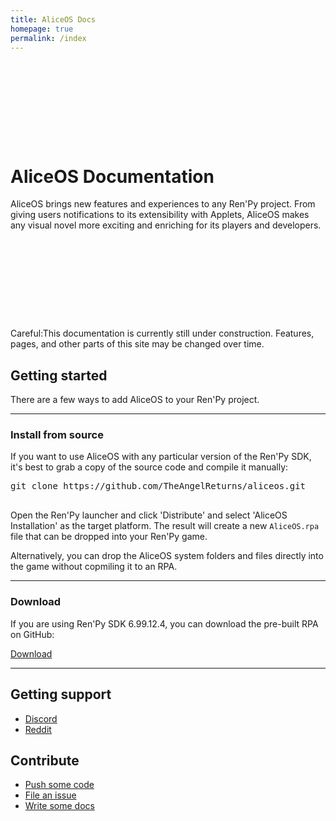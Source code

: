 ```yaml
---
title: AliceOS Docs
homepage: true
permalink: /index
---
```

<style>
    #hero {
        background-image: url('../media/img/hero-doc.png');
        padding-top: 128px;
        padding-bottom: 128px;
    }
</style>
<div class="p-strip--image is-dark" id = "hero">
    <div class="p-content__row shadow">
        <div class="col-8">
            <h1>AliceOS Documentation</h1>
            <p>AliceOS brings new features and experiences to any Ren'Py project. From giving users notifications to its extensibility with Applets, AliceOS makes any visual novel more exciting and enriching for its players and developers.</p>
        </div>
    </div>
</div>
<div class="p-strip">
    <div class="p-content__row">
        <div class="u-equal-height">
            <div class="col-12">
            <div class="p-notification--caution">
                <p class="p-notification__response">
                    <span class="p-notification__status">Careful:</span>This documentation is currently still under construction. Features, pages, and other parts of this site may be changed over time.
                </p>
            </div>
                <h2>Getting started</h2>
                <div>
                    <p>There are a few ways to add AliceOS to your Ren'Py project.</p>
                </div>
            </div>
        </div>
        <hr class="is-deep">
        <div class="u-equal-height">
            <div class="col-12">
                <h3>Install from source</h3>
                <div>
                    <p>If you want to use AliceOS with any particular version of the Ren'Py SDK, it's best to grab a copy of the source code and compile it manually:</p>
                    <p><pre>
git clone https://github.com/TheAngelReturns/aliceos.git
                    </pre></p>
                    <p>Open the Ren'Py launcher and click 'Distribute' and select 'AliceOS Installation' as the target platform. The result will create a new <code>AliceOS.rpa</code> file that can be dropped into your Ren'Py game.</p>
                    <p>Alternatively, you can drop the AliceOS system folders and files directly into the game without copmiling it to an RPA.</p>
                </div>
            </div>
        </div>
        <hr class="is-deep">
        <div class="u-equal-height">
            <div class="col-12">
                <h3>Download</h3>
                <div>
                    <p>If you are using Ren'Py SDK 6.99.12.4, you can download the pre-built RPA on GitHub:</p>
                    <p><a href = "https://github.com/TheAngelReturns/aliceos/releases/" class = "p-button--positive p-link--external">Download</a></p>
                </div>
            </div>
        </div>
        <hr class="is-deep">
        <div class="u-equal-height">
            <div class="col-6">
                <h2>Getting support</h2>
                <ul class="p-list">
                    <li class="p-list__item">
                        <a class="p-link--external" href="https://discord.gg/tdvNzjW">Discord</a>
                    </li>
                    <li class="p-list__item">
                        <a class="p-link--external" href="https://reddit.com/r/TheAngelReturns">Reddit</a>
                    </li>
                </ul>
            </div>
            <div class="col-6">
                <h2>Contribute</h2>
                <ul class="p-list">
                    <!--<li class="p-list__item"><a class="p-link--external" href="#">Contributing guides</a></li>
                    <li class="p-list__item--deep"><a class="p-link--external" href="#">Ways you can contribute</a></li>-->
                    <li class="p-list__item"><a class="p-link--external" href="https://github.com/TheAngelReturns/aliceos">Push some code</a></li>
                    <li class="p-list__item--deep"><a class="p-link--external" href="https://github.com/TheAngelReturns/aliceos/issues/new">File an issue</a></li>
                    <li class="p-list__item"><a class="p-link--external" href="https://github.com/TheAngelReturns/aliceos-docs">Write some docs</a></li>
                </ul>
            </div>
        </div>
    </div>
</div>
